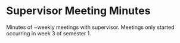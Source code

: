 # Supervisor Meeting Minutes
Minutes of ~weekly meetings with supervisor. Meetings only started occurring in week 3 of semester 1.